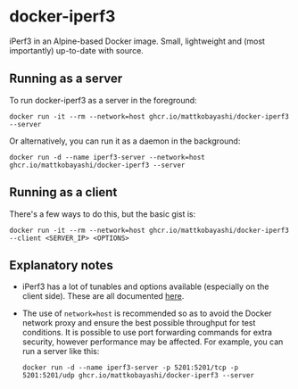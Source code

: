# docker-iperf3

iPerf3 in an Alpine-based Docker image. Small, lightweight and (most importantly) up-to-date with source.

## Running as a server

To run docker-iperf3 as a server in the foreground:

`docker run -it --rm --network=host ghcr.io/mattkobayashi/docker-iperf3 --server`

Or alternatively, you can run it as a daemon in the background:

`docker run -d --name iperf3-server --network=host ghcr.io/mattkobayashi/docker-iperf3 --server`

## Running as a client

There's a few ways to do this, but the basic gist is:

`docker run -it --rm --network=host ghcr.io/mattkobayashi/docker-iperf3 --client <SERVER_IP> <OPTIONS>`

## Explanatory notes

- iPerf3 has a lot of tunables and options available (especially on the client side). These are all documented [here](https://iperf.fr/iperf-doc.php#3doc).

- The use of `network=host` is recommended so as to avoid the Docker network proxy and ensure the best possible throughput for test conditions. It is possible to use port forwarding commands for extra security, however performance may be affected. For example, you can run a server like this:

   `docker run -d --name iperf3-server -p 5201:5201/tcp -p 5201:5201/udp ghcr.io/mattkobayashi/docker-iperf3 --server`

